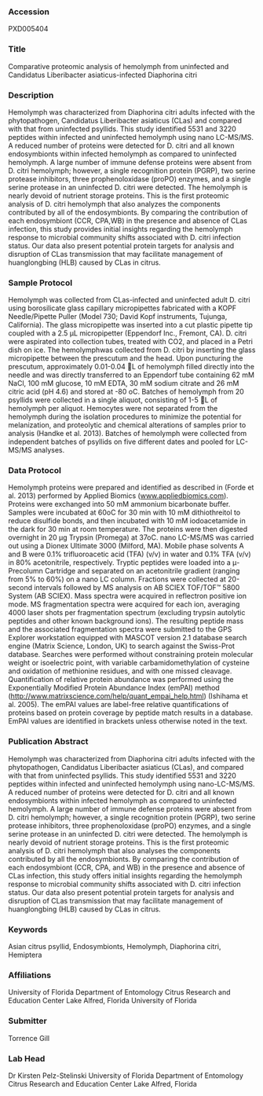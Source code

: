 ### Accession
PXD005404

### Title
Comparative proteomic analysis of hemolymph from uninfected and Candidatus Liberibacter asiaticus-infected Diaphorina citri

### Description
Hemolymph was characterized from Diaphorina citri adults infected with the phytopathogen, Candidatus Liberibacter asiaticus (CLas) and compared with that from uninfected psyllids. This study identified 5531 and 3220 peptides within infected and uninfected hemolymph using nano LC-MS/MS. A reduced number of proteins were detected for D. citri and all known endosymbionts within infected hemolymph as compared to uninfected hemolymph. A large number of immune defense proteins were absent from D. citri hemolymph; however,  a single recognition protein (PGRP), two serine protease inhibitors, three prophenoloxidase (proPO) enzymes, and a single serine protease in an uninfected D. citri were detected. The hemolymph is nearly devoid of nutrient storage proteins. This is the first proteomic analysis of D. citri hemolymph that also analyzes the components contributed by all of the endosymbionts. By comparing the contribution of each endosymbiont (CCR, CPA,WB) in the presence and absence of CLas infection, this study provides initial insights regarding the hemolymph response to microbial community shifts associated with D. citri infection status.  Our data also present potential protein targets for analysis and disruption of CLas transmission that may facilitate management of huanglongbing (HLB) caused by CLas in citrus.

### Sample Protocol
Hemolymph was collected from CLas-infected and uninfected adult D. citri using borosilicate glass capillary micropipettes fabricated with a KOPF Needle/Pipette Puller (Model 730; David Kopf instruments, Tujunga, California). The glass micropipette was inserted into a cut plastic pipette tip coupled with a 2.5 μL micropipetter (Eppendorf Inc., Fremont, CA). D. citri were aspirated into collection tubes, treated with CO2, and placed in a Petri dish on ice. The hemolymphwas collected from D. citri by inserting the glass micropipette between the prescutum and the head. Upon puncturing the prescutum, approximately 0.01-0.04 L of hemolymph filled directly into the needle and was directly transferred to an Eppendorf tube containing 62 mM NaCl, 100 mM glucose, 10 mM EDTA, 30 mM sodium citrate and 26 mM citric acid (pH 4.6) and stored at -80 oC. Batches of hemolymph from 20 psyllids were collected in a single aliquot, consisting of 1-5 L of hemolymph per aliquot. Hemocytes were not separated from the hemolymph during the isolation procedures to minimize the potential for melanization, and proteolytic and chemical alterations of samples prior to analysis (Handke et al. 2013).  Batches of hemolymph were collected from independent batches of psyllids on five different dates and pooled for LC-MS/MS analyses.

### Data Protocol
Hemolymph proteins were prepared and identified as described in (Forde et al. 2013) performed by Applied Biomics (www.appliedbiomics.com).  Proteins were exchanged into 50 mM ammonium bicarbonate buffer. Samples were incubated at 60oC for 30 min with 10 mM dithiothreitol to reduce disulfide bonds, and then incubated with 10 mM iodoacetamide in the dark for 30 min at room temperature. The proteins were then digested overnight in 20 μg Trypsin (Promega) at 37oC.  nano LC-MS/MS was carried out using a Dionex Ultimate 3000 (Milford, MA). Mobile phase solvents A and B were 0.1% trifluoroacetic acid (TFA) (v/v) in water and 0.1% TFA (v/v) in 80% acetonitrile, respectively. Tryptic peptides were loaded into a μ-Precolumn Cartridge and separated on an acetonitrile gradient (ranging from 5% to 60%) on a nano LC column. Fractions were collected at 20-second intervals followed by MS analysis on AB SCIEX TOF/TOF™ 5800 System (AB SCIEX). Mass spectra were acquired in reflectron positive ion mode. MS fragmentation spectra were acquired for each ion, averaging 4000 laser shots per fragmentation spectrum (excluding trypsin autolytic peptides and other known background ions). The resulting peptide mass and the associated fragmentation spectra were submitted to the GPS Explorer workstation equipped with MASCOT version 2.1 database search engine (Matrix Science, London, UK) to search against the Swiss-Prot database. Searches were performed without constraining protein molecular weight or isoelectric point, with variable carbamidomethylation of cysteine and oxidation of methionine residues, and with one missed cleavage. Quantification of relative protein abundance was performed using the Exponentially Modified Protein Abundance Index (emPAI) method (http://www.matrixscience.com/help/quant_empai_help.html) (Ishihama et al. 2005). The emPAI values are label-free relative quantifications of proteins based on protein coverage by peptide match results in a database. EmPAI values are identified in brackets unless otherwise noted in the text.

### Publication Abstract
Hemolymph was characterized from Diaphorina citri adults infected with the phytopathogen, Candidatus Liberibacter asiaticus (CLas), and compared with that from uninfected psyllids. This study identified 5531 and 3220 peptides within infected and uninfected hemolymph using nano-LC-MS/MS. A reduced number of proteins were detected for D. citri and all known endosymbionts within infected hemolymph as compared to uninfected hemolymph. A large number of immune defense proteins were absent from D. citri hemolymph; however, a single recognition protein (PGRP), two serine protease inhibitors, three prophenoloxidase (proPO) enzymes, and a single serine protease in an uninfected D. citri were detected. The hemolymph is nearly devoid of nutrient storage proteins. This is the first proteomic analysis of D. citri hemolymph that also analyses the components contributed by all the endosymbionts. By comparing the contribution of each endosymbiont (CCR, CPA, and WB) in the presence and absence of CLas infection, this study offers initial insights regarding the hemolymph response to microbial community shifts associated with D. citri infection status. Our data also present potential protein targets for analysis and disruption of CLas transmission that may facilitate management of huanglongbing (HLB) caused by CLas in citrus.

### Keywords
Asian citrus psyllid, Endosymbionts, Hemolymph, Diaphorina citri, Hemiptera

### Affiliations
University of Florida Department of Entomology Citrus Research and Education Center Lake Alfred, Florida
University of Florida

### Submitter
Torrence Gill

### Lab Head
Dr Kirsten Pelz-Stelinski
University of Florida Department of Entomology Citrus Research and Education Center Lake Alfred, Florida


